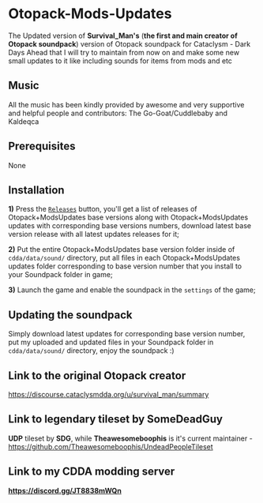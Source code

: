 # Otopack-Mods-Updates
The Updated version of **Survival_Man's** (**the first and main creator of Otopack soundpack**)  version of Otopack soundpack for Cataclysm - Dark Days Ahead that I will try to maintain from now on and make some new small updates to it like including sounds for items from mods and etc

## Music 
All the music has been kindly provided by awesome and very supportive and helpful people and contributors: The Go-Goat/Cuddlebaby and Kaldeqca

## Prerequisites 
None

## Installation
**1)** Press the [`Releases`](https://github.com/Kenan2000/Otopack-Mods-Updates/releases) button, you'll get a list of releases of Otopack+ModsUpdates base versions along with Otopack+ModsUpdates updates with corresponding base versions numbers, download latest base version release with all latest updates releases for it;

**2)** Put the entire Otopack+ModsUpdates base version folder inside of `cdda/data/sound/` directory, put all files in each Otopack+ModsUpdates updates folder corresponding to base version number that you install to your Soundpack folder in game;

**3)** Launch the game and enable the soundpack in the `settings` of the game;

## Updating the soundpack
Simply download latest updates for corresponding base version number, put my uploaded and updated files in your Soundpack folder in `cdda/data/sound/` directory, enjoy the soundpack :)

## Link to the original Otopack creator
https://discourse.cataclysmdda.org/u/survival_man/summary

## Link to legendary tileset by SomeDeadGuy

**UDP** tileset by **SDG**, while **Theawesomeboophis** is it's current maintainer - https://github.com/Theawesomeboophis/UndeadPeopleTileset 

## Link to my CDDA modding server

**https://discord.gg/JT8838mWQn**
